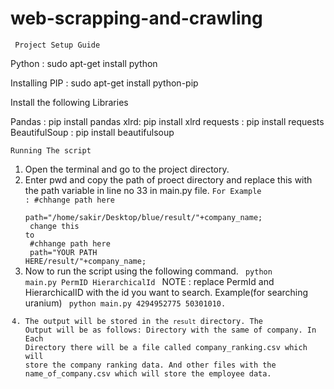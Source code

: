 # web-scrapping-and-crawling

<code> Project Setup Guide </code>

Python : sudo apt-get install python

Installing PIP : sudo apt-get install python-pip

Install the following Libraries

Pandas : pip install pandas
xlrd: pip install xlrd
requests : pip install requests
BeautifulSoup : pip install beautifulsoup

<code>Running The script</code>

1. Open the terminal and go to the project directory.
2. Enter pwd and copy the path of proect directory and replace this with the path variable in line no 33 in main.py file.
   <code>For Example : #chhange path here <br>
   path="/home/sakir/Desktop/blue/result/"+company_name; <br>
   change this to <br>
   #chhange path here <br>
   path="YOUR PATH HERE/result/"+company_name; <br></code>
3. Now to run the script using the following command.
   <code>
    python main.py PermID HierarchicalId
   </code>
   NOTE : replace PermId and HierarchicalID with the id you want to search.
   Example(for searching uranium) <code> python main.py 4294952775 50301010.
4. The output will be stored in the <code>result</code> directory. The Output will be as follows:
   Directory with the same of company.
   In Each Directory there will be a file called company_ranking.csv which will store the company ranking data.
   And other files with the name_of_company.csv which will store the employee data.

 
